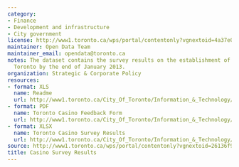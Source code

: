 ```yaml
---
category:
- Finance
- Development and infrastructure
- City government
license: http://www1.toronto.ca/wps/portal/contentonly?vgnextoid=4a37e03bb8d1e310VgnVCM10000071d60f89RCRD
maintainer: Open Data Team
maintainer_email: opendata@toronto.ca
notes: The dataset contains the survey results on the establishment of a Casino in
  Toronto by the end of January 2013.
organization: Strategic & Corporate Policy
resources:
- format: XLS
  name: Readme
  url: http://www1.toronto.ca/City_Of_Toronto/Information_&_Technology/Open_Data/Data_Sets/Assets/Files/casino_survey_readme.xls
- format: PDF
  name: Toronto Casino Feedback Form
  url: http://www1.toronto.ca/City_Of_Toronto/Information_&_Technology/Open_Data/Data_Sets/Assets/Files/casino_survey_feedback_form20130131_.pdf
- format: XLSX
  name: Toronto Casino Survey Results
  url: http://www1.toronto.ca/City_Of_Toronto/Information_&_Technology/Open_Data/Data_Sets/Assets/Files/casino_survey_results20130325.xlsx
source: http://www1.toronto.ca/wps/portal/contentonly?vgnextoid=26136f951f6dd310VgnVCM10000071d60f89RCRD&vgnextchannel=1a66e03bb8d1e310VgnVCM10000071d60f89RCRD
title: Casino Survey Results
---
```

